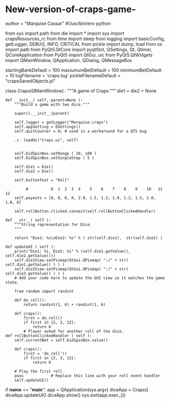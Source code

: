 # New-version-of-craps-game-

_author_ = "Marquise Cassar"
#!/usr/bin/env python

from sys import path
from die import *
import sys
import crapsResources_rc
from time import sleep
from logging import basicConfig, getLogger, DEBUG, INFO, CRITICAL
from pickle import dump, load
from os import path
from PyQt5.QtCore import pyqtSlot, QSettings, Qt, Qtimer, QCoreApplication
from PyQt5 import QtGui, uic
from PyQt5.QtWidgets import QMainWindow, QApplication, QDialog, QMessageBox

startingBankDefault = 100
maxiumumBetDefault = 100
minimumBetDefault = 10
logFilename = 'craps.log'
pickleFilenameDefault = "crapsSavedObjects.pl"

class Craps(QMainWindow) :
    """A game of Craps."""
    die1 = die2 = None

    def __init__( self, parent=None ):
        """Build a game with two dice."""

        super().__init__(parent)

        self.logger = getLogger("Marquise.craps")
        self.appSetting = QSettings()
        self.quitCounter = 0; # used in a workaround for a QT5 bug

        .c. loadUi("Craps.ui", self)


        self.bidSpinBox.setRange ( 10, 100 )
        self.bidSpinBox.setSingleStep ( 5 )

        self.die1 = Die()
        self.die2 = Die()

        self.buttonText = "Roll"

             #          0  1  2  3  4    5    6    7    8    9    10   11   12
        self.payouts = [0, 0, 0, 0, 2.0, 1.5, 1.2, 1.0, 1.2, 1.5, 2.0, 1.0, 0]

        self.rollButton.clicked.connect(self.rollButtonClickedHandler)

    def __str__( self ):
        """String representation for Dice.
        """

        return "Die1: %s\nDie2: %s" % ( str(self.die1),  str(self.die2) )

    def updateUI ( self ):
        print("Die1: %i, Die2: %i" % (self.die1.getValue(),  self.die2.getValue()))
        self.die1View.setPixmap(QtGui.QPixmap( ":/" + str( self.die1.getValue() ) ) )
        self.die2View.setPixmap(QtGui.QPixmap( ":/" + str( self.die2.getValue() ) ) )
        # Add your code here to update the GUI view so it matches the game state.

        from random import randint

        def do_roll():
            return randint(1, 6) + randint(1, 6)

        def craps():
            first = do_roll()
            if first in {2, 3, 12}:
                return 0
            # Player asked for another roll of the dice.
    def rollButtonClickedHandler ( self ):
        self.currentBet = self.bidSpinBox.value()

        def craps():
            first = 'do_roll'()
            if first in {2, 3, 12}:
                return 0

        # Play the first roll
        pass            # Replace this line with your roll event handler
        self.updateUI()

if __name__ == "__main__":
    app = QApplication(sys.argv)
    diceApp = Craps()
    diceApp.updateUI()
    diceApp.show()
    sys.exit(app.exec_())


